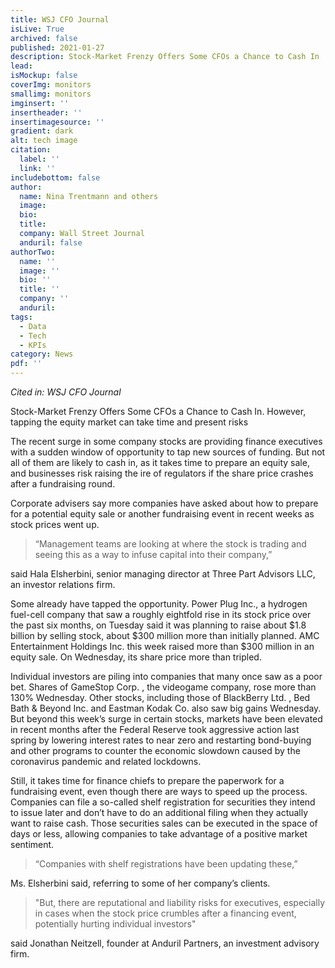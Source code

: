 ```yaml
---
title: WSJ CFO Journal
isLive: True
archived: false
published: 2021-01-27 
description: Stock-Market Frenzy Offers Some CFOs a Chance to Cash In 
lead:
isMockup: false
coverImg: monitors 
smallimg: monitors
imginsert: ''
insertheader: ''
insertimagesource: ''
gradient: dark
alt: tech image 
citation:
  label: ''
  link: ''
includebottom: false
author: 
  name: Nina Trentmann and others
  image:
  bio: 
  title: 
  company: Wall Street Journal
  anduril: false
authorTwo:
  name: ''
  image: ''
  bio: ''
  title: ''
  company: ''
  anduril:
tags: 
  - Data
  - Tech
  - KPIs
category: News
pdf: ''
---
```


*Cited in: WSJ CFO Journal*

Stock-Market Frenzy Offers Some CFOs a Chance to Cash In. However, tapping the equity market can take time and present risks

The recent surge in some company stocks are providing finance executives with a sudden window of opportunity to tap new sources of funding. But not all of them are likely to cash in, as it takes time to prepare an equity sale, and businesses risk raising the ire of regulators if the share price crashes after a fundraising round. 

Corporate advisers say more companies have asked about how to prepare for a potential equity sale or another fundraising event in recent weeks as stock prices went up. 
>“Management teams are looking at where the stock is trading and seeing this as a way to infuse capital into their company,”

said Hala Elsherbini, senior managing director at
Three Part Advisors LLC, an investor relations firm. 

Some already have tapped the opportunity. Power Plug Inc., a hydrogen fuel-cell company that saw a roughly eightfold rise in its stock price over the past six months, on Tuesday said it was planning to raise about $1.8 billion by selling stock, about $300 million more than initially planned. AMC Entertainment Holdings Inc. this week raised more than $300 million in an equity sale. On Wednesday, its share price more than tripled.

Individual investors are piling into companies that many once saw as a poor bet. Shares of GameStop Corp. , the videogame company, rose more than 130% Wednesday. Other stocks, including those of BlackBerry Ltd. , Bed Bath & Beyond Inc. and Eastman Kodak Co. also saw big gains Wednesday. 
But beyond this week’s surge in certain stocks, markets have been elevated in recent months after the Federal Reserve took aggressive action last spring by lowering interest rates to near zero and restarting bond-buying and other programs to counter the economic slowdown caused by the coronavirus pandemic and related lockdowns. 

Still, it takes time for finance chiefs to prepare the paperwork for a fundraising event, even though there are ways to speed up the process. Companies can file a so-called shelf registration for securities they intend to issue later and don’t have to do an additional filing when they actually want to raise cash. 
Those securities sales can be executed in the space of days or less, allowing companies to take advantage of a positive market sentiment. 
>“Companies with shelf registrations have been updating these,”

Ms. Elsherbini said, referring to some of her company’s clients. 

>"But, there are reputational and liability risks for executives, especially in cases when the stock price crumbles after a financing event, potentially hurting individual investors" 

said Jonathan Neitzell, founder at Anduril Partners, an investment advisory firm.

